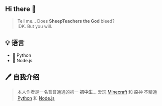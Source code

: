 ## Hi there 👋


> Tell me... Does **SheepTeachers the God** bleed?  
> IDK. But you will.


## 💡 语言
- 🐍 Python
- 🐤 Node.js

## 🖊 自我介绍


>本人作者是一名普普通通的初一 **初中生**...
>爱玩 [Minecraft](https://www.minecraft.net/zh-hans) 和   ~~原神~~
>不精通 [Python](https://python.org)  和  [Node.js](https://node.org)

<!---
SheepTeacher/SheepTeacher is a ✨ special ✨ repository because its `README.md` (this file) appears on your GitHub profile.
You can click the Preview link to take a look at your changes.
--->
